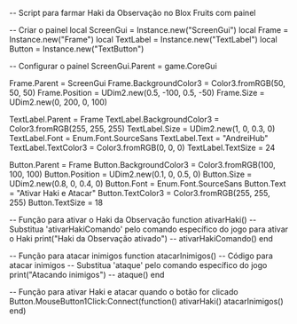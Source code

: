 -- Script para farmar Haki da Observação no Blox Fruits com painel

-- Criar o painel
local ScreenGui = Instance.new("ScreenGui")
local Frame = Instance.new("Frame")
local TextLabel = Instance.new("TextLabel")
local Button = Instance.new("TextButton")

-- Configurar o painel
ScreenGui.Parent = game.CoreGui

Frame.Parent = ScreenGui
Frame.BackgroundColor3 = Color3.fromRGB(50, 50, 50)
Frame.Position = UDim2.new(0.5, -100, 0.5, -50)
Frame.Size = UDim2.new(0, 200, 0, 100)

TextLabel.Parent = Frame
TextLabel.BackgroundColor3 = Color3.fromRGB(255, 255, 255)
TextLabel.Size = UDim2.new(1, 0, 0.3, 0)
TextLabel.Font = Enum.Font.SourceSans
TextLabel.Text = "AndreiHub"
TextLabel.TextColor3 = Color3.fromRGB(0, 0, 0)
TextLabel.TextSize = 24

Button.Parent = Frame
Button.BackgroundColor3 = Color3.fromRGB(100, 100, 100)
Button.Position = UDim2.new(0.1, 0, 0.5, 0)
Button.Size = UDim2.new(0.8, 0, 0.4, 0)
Button.Font = Enum.Font.SourceSans
Button.Text = "Ativar Haki e Atacar"
Button.TextColor3 = Color3.fromRGB(255, 255, 255)
Button.TextSize = 18

-- Função para ativar o Haki da Observação
function ativarHaki()
    -- Substitua 'ativarHakiComando' pelo comando específico do jogo para ativar o Haki
    print("Haki da Observação ativado")
    -- ativarHakiComando()
end

-- Função para atacar inimigos
function atacarInimigos()
    -- Código para atacar inimigos
    -- Substitua 'ataque' pelo comando específico do jogo
    print("Atacando inimigos")
    -- ataque()
end

-- Função para ativar Haki e atacar quando o botão for clicado
Button.MouseButton1Click:Connect(function()
    ativarHaki()
    atacarInimigos()
end)
